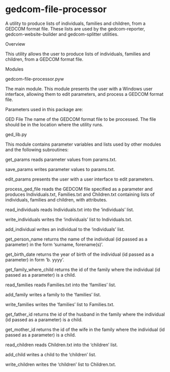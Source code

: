 # gedcom-file-processor

A utility to produce lists of individuals, families and children, from a GEDCOM format file. These lists are used by the gedcom-reporter, gedcom-website-builder and gedcom-splitter utilities.

Overview

This utility allows the user to produce lists of individuals, families and children, from a GEDCOM format file.

Modules

gedcom-file-processor.pyw

The main module. This module presents the user with a Windows user interface, allowing them to edit parameters, and process a GEDCOM format file.

Parameters used in this package are:

GED File	The name of the GEDCOM format file to be processed. The file should be in the location where the utility runs.

ged_lib.py

This module contains parameter variables and lists used by other modules and the following subroutines:

get_params reads parameter values from params.txt.

save_params writes parameter values to params.txt.

edit_params presents the user with a user interface to edit parameters.

process_ged_file reads the GEDCOM file specified as a parameter and produces Individuals.txt, Families.txt and Children.txt containing lists of individuals, families and children, with attributes.

read_individuals reads Individuals.txt into the ‘individuals’ list.

write_individuals writes the ‘individuals’ list to Individuals.txt.

add_individual writes an individual to the ‘individuals’ list.

get_person_name returns the name of the individual (id passed as a parameter) in the form ‘surname, forename(s)’.

get_birth_date returns the year of birth of the individual (id passed as a parameter) in form ‘b. yyyy’.

get_family_where_child returns the id of the family where the individual (id passed as a parameter) is a child.

read_families reads Families.txt into the ‘families’ list.

add_family writes a family to the ‘families’ list.

write_families writes the ‘families’ list to Families.txt.

get_father_id returns the id of the husband in the family where the individual (id passed as a parameter) is a child.

get_mother_id returns the id of the wife in the family where the individual (id passed as a parameter) is a child.

read_children reads Children.txt into the ‘children’ list.

add_child writes a child to the ‘children’ list.

write_children writes the ‘children’ list to Children.txt.

